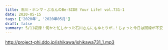 ```yaml
---
title: 石川・ホンマ・ぶるんのBe-SIDE Your Life! vol.731-1
date: 2020-05-15
tags: ['2020年', '2020年05月']
draft: false
summary: 5/11収録！何かと忙しかった石川さんにもゆとりが…！ちょっと今日は回線が不安定です…
---
```


http://project-phi.ddo.jp/ishikawa/ishikawa731_1.mp3
